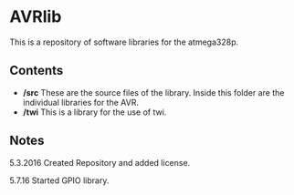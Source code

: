 # AVRlib
This is a repository of software libraries for the atmega328p.

## Contents
 * __/src__ These are the source files of the library. Inside this folder are the individual libraries for the AVR.
  * __/twi__ This is a library for the use of twi.

## Notes
5.3.2016
Created Repository and added license.

5.7.16
Started GPIO library.
